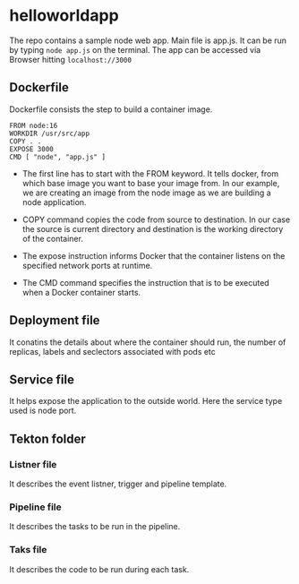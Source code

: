 # helloworldapp

The repo contains a sample node web app. Main file is app.js. It can be run by typing `node app.js` on the terminal. The app can be accessed via Browser hitting `localhost://3000`

## Dockerfile

Dockerfile consists the step to build a container image.

```
FROM node:16
WORKDIR /usr/src/app
COPY . .
EXPOSE 3000
CMD [ "node", "app.js" ]
```

- The first line has to start with the FROM keyword. It tells docker, from which base image you want to base your image from. In our example, we are creating an image from the node image as we are building a node application.

- COPY command copies the code from source to destination. In our case the source is current directory and destination is the working directory of the container.

- The expose instruction informs Docker that the container listens on the specified network ports at runtime.

- The CMD command specifies the instruction that is to be executed when a Docker container starts.

## Deployment file

It conatins the details about where the container should run, the number of replicas, labels and seclectors associated with pods etc

## Service file

It helps expose the application to the outside world. Here the service type used is node port.

## Tekton folder

### Listner file

It describes the event listner, trigger and pipeline template.

### Pipeline file

It describes the tasks to be run in the pipeline.

### Taks file

It describes the code to be run during each task.



